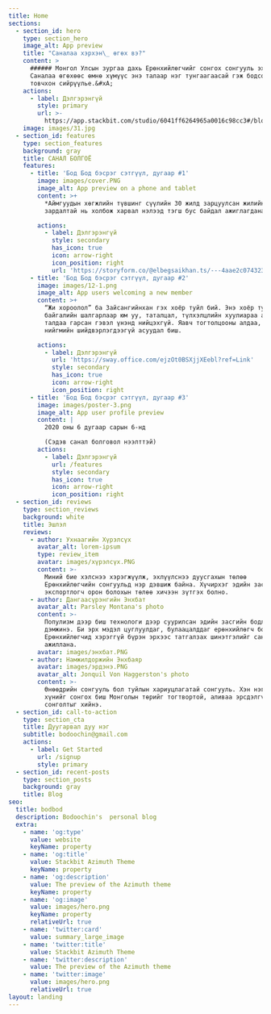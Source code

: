 ```yaml
---
title: Home
sections:
  - section_id: hero
    type: section_hero
    image_alt: App preview
    title: "Саналаа хэрхэн\_ өгөх вэ?"
    content: >
      ###### Монгол Улсын зургаа дахь Ерөнхийлөгчийг сонгох сонгууль эхэллээ.
      Саналаа өгөхөөс өмнө хүмүүс энэ талаар нэг тунгаагаасай гэж бодсон зүйлээ
      товчхон сийрүүлье.&#xA;
    actions:
      - label: Дэлгэрэнгүй
        style: primary
        url: >-
          https://app.stackbit.com/studio/6041ff6264965a0016c98cc3#/blog/sanalaa-herhen-ogoh-ve/
    image: images/31.jpg
  - section_id: features
    type: section_features
    background: gray
    title: САНАЛ БОЛГОЁ
    features:
      - title: 'Бод Бод бэсрэг сэтгүүл, дугаар #1'
        image: images/cover.PNG
        image_alt: App preview on a phone and tablet
        content: >+
          *Аймгуудын хөгжлийн түвшинг сүүлийн 30 жилд зарцуулсан жилийн дундаж
          зардалтай нь холбож харвал нэлээд тэгш бус байдал ажиглагдана.*

        actions:
          - label: Дэлгэрэнгүй
            style: secondary
            has_icon: true
            icon: arrow-right
            icon_position: right
            url: 'https://storyform.co/@elbegsaikhan.ts/---4aae2c074323'
      - title: 'Бод Бод бэсрэг сэтгүүл, дугаар #2'
        image: images/12-1.png
        image_alt: App users welcoming a new member
        content: >+
          “Жи хороолол” ба Зайсангийнхан гэх хоёр туйл бий. Энэ хоёр туйл
          байгалийн шалгарлаар юм уу, таталцал, түлхэлцлийн хуулиараа ар, өвөр
          талдаа гарсан гэвэл үнэнд нийцэхгүй. Яавч тогтолцооны алдаа, ардчилсан
          нийгмийн шийдвэрлэгдээгүй асуудал биш.

        actions:
          - label: Дэлгэрэнгүй
            url: 'https://sway.office.com/ejzOt0BSXjjXEebl?ref=Link'
            style: secondary
            has_icon: true
            icon: arrow-right
            icon_position: right
      - title: 'Бод Бод бэсрэг сэтгүүл, дугаар #3'
        image: images/poster-3.png
        image_alt: App user profile preview
        content: |
          2020 оны 6 дугаар сарын 6-нд

          (Сэдэв санал болговол нээлттэй)
        actions:
          - label: Дэлгэрэнгүй
            url: /features
            style: secondary
            has_icon: true
            icon: arrow-right
            icon_position: right
  - section_id: reviews
    type: section_reviews
    background: white
    title: Эшлэл
    reviews:
      - author: Ухнаагийн Хүрэлсүх
        avatar_alt: lorem-ipsum
        type: review_item
        avatar: images/хүрэлсүх.PNG
        content: >-
          Миний бие хэлснээ хэрэгжүүлж, эхлүүлснээ дуусгахын төлөө
          Ерөнхийлөгчийн сонгуульд нэр дэвшиж байна. Хүчирхэг эдийн засагтай,
          экспортлогч орон болохын төлөө хичээн зүтгэх болно.
      - author: Дангаасүрэнгийн Энхбат
        avatar_alt: Parsley Montana's photo
        content: >-
          Популизм дээр биш технологи дээр суурилсан эдийн засгийн бодлогыг
          дэмжинэ. Би эрх мэдэл цуглуулдаг, булаацалддаг ерөнхийлөгч болохгүй.
          Ерөнхийлөгчид хэрэггүй бүрэн эрхээс татгалзах шинэтгэлийг санаачлан
          ажиллана.
        avatar: images/энхбат.PNG
      - author: Намжилдоржийн Энхбаяр
        avatar: images/эрдэнэ.PNG
        avatar_alt: Jonquil Von Haggerston's photo
        content: >-
          Өнөөдрийн сонгууль бол туйлын хариуцлагатай сонгууль. Хэн нэгэн хувь
          хүнийг сонгох биш Монголын төрийг тогтвортой, аливаа эрсдэлгүй байх
          сонголтыг хийнэ.
  - section_id: call-to-action
    type: section_cta
    title: Дуугарвал дуу нэг
    subtitle: bodoochin@gmail.com
    actions:
      - label: Get Started
        url: /signup
        style: primary
  - section_id: recent-posts
    type: section_posts
    background: gray
    title: Blog
seo:
  title: bodbod
  description: Bodoochin's  personal blog
  extra:
    - name: 'og:type'
      value: website
      keyName: property
    - name: 'og:title'
      value: Stackbit Azimuth Theme
      keyName: property
    - name: 'og:description'
      value: The preview of the Azimuth theme
      keyName: property
    - name: 'og:image'
      value: images/hero.png
      keyName: property
      relativeUrl: true
    - name: 'twitter:card'
      value: summary_large_image
    - name: 'twitter:title'
      value: Stackbit Azimuth Theme
    - name: 'twitter:description'
      value: The preview of the Azimuth theme
    - name: 'twitter:image'
      value: images/hero.png
      relativeUrl: true
layout: landing
---
```

